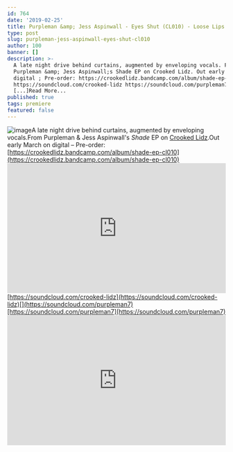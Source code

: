 ```yaml
---
id: 764
date: '2019-02-25'
title: Purpleman &amp; Jess Aspinwall - Eyes Shut (CL010) - Loose Lips
type: post
slug: purpleman-jess-aspinwall-eyes-shut-cl010
author: 100
banner: []
description: >-
  A late night drive behind curtains, augmented by enveloping vocals. From
  Purpleman &amp; Jess Aspinwall;s Shade EP on Crooked Lidz. Out early March on
  digital ; Pre-order: https://crookedlidz.bandcamp.com/album/shade-ep-cl010
  https://soundcloud.com/crooked-lidz https://soundcloud.com/purpleman7
  [...]Read More...
published: true
tags: premiere
featured: false
---
```

![image](../undefined)A late night drive behind curtains, augmented by enveloping vocals.From Purpleman & Jess Aspinwall's _Shade_ EP on [Crooked Lidz](https://soundcloud.com/crooked-lidz).Out early March on digital – Pre-order: [](https://crookedlidz.bandcamp.com/album/shade-ep-cl010)[https://crookedlidz.bandcamp.com/album/shade-ep-cl010](https://crookedlidz.bandcamp.com/album/shade-ep-cl010)<iframe width='100%' height='300' scrolling='no' frameborder='no' allow='autoplay' src='https://w.soundcloud.com/player/?url=https%3A//api.soundcloud.com/tracks/581264754&color=%23ff5500&auto_play=false&hide_related=false&show_comments=true&show_user=true&show_reposts=false&show_teaser=true'></iframe>[](https://soundcloud.com/crooked-lidz)[https://soundcloud.com/crooked-lidz](https://soundcloud.com/crooked-lidz)[](https://soundcloud.com/purpleman7)[https://soundcloud.com/purpleman7](https://soundcloud.com/purpleman7)<iframe width='100%' height='300' scrolling='no' frameborder='no' allow='autoplay' src='https://www.youtube.com/embed/7kKL5mg659c'></iframe>